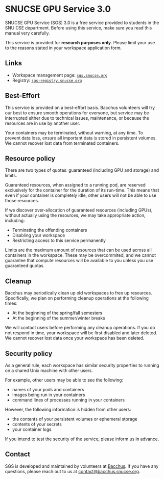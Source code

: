 # SNUCSE GPU Service 3.0

SNUCSE GPU Service (SGS) 3.0 is a free service provided to students in the SNU
CSE department. Before using this service, make sure you read this manual very
carefully.

This service is provided for **research purposes only**. Please limit your use
to the reasons stated in your workspace application form.

## Links

- Workspace management page: [`sgs.snucse.org`][sgs]
- Registry: [`sgs-registry.snucse.org`][sgs-registry]

[sgs]: https://sgs.snucse.org
[sgs-registry]: https://sgs-registry.snucse.org

## Best-Effort

This service is provided on a best-effort basis. Bacchus volunteers will try our
best to ensure smooth operations for everyone, but service may be interrupted
either due to technical issues, maintenance, or because the resources are in use
by another user.

Your containers may be terminated, without warning, at any time. To prevent data
loss, ensure all important data is stored in persistent volumes. We cannot
recover lost data from terminated containers.

## Resource policy

There are two types of quotas: guaranteed (including GPU and storage) and
limits.

Guaranteed resources, when assigned to a running pod, are reserved exclusively
for the container for the duration of its run-time. This means that even if your
container is completely idle, other users will not be able to use those
resources.

If we discover over-allocation of guaranteed resources (including GPUs), without
actually using the resources, we may take appropriate action, including:

- Terminating the offending containers
- Disabling your workspace
- Restricting access to this service permanently

Limits are the maximum amount of resources that can be used across all
containers in the workspace. These may be overcommited, and we cannot guarantee
that compute resources will be available to you unless you use guaranteed
quotas.

## Cleanup

Bacchus may periodically clean up old workspaces to free up resources.
Specifically, we plan on performing cleanup operations at the following times:

- At the beginning of the spring/fall semesters
- At the beginning of the summer/winter breaks

We will contact users before performing any cleanup operations. If you do not
respond in time, your workspace will be first disabled and later deleted. We
cannot recover lost data once your workspace has been deleted.

## Security policy

As a general rule, each workspace has similar security properties to running on
a shared Unix machine with other users.

For example, other users may be able to see the following:

- names of your pods and containers
- images being run in your containers
- command lines of processes running in your containers

However, the following information is hidden from other users:

- the contents of your persistent volumes or ephemeral storage
- contents of your secrets
- your container logs

If you intend to test the security of the service, please inform us in advance.

## Contact

SGS is developed and maintained by volunteers at
[Bacchus](https://bacchus.snucse.org). If you have any questions, please reach
out to us at [contact@bacchus.snucse.org](mailto:contact@bacchus.snucse.org).
